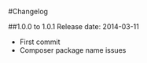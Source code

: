 #Changelog

##1.0.0 to 1.0.1
Release date: 2014-03-11

- First commit
- Composer package name issues
